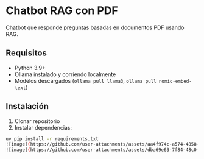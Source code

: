 # Chatbot RAG con PDF

Chatbot que responde preguntas basadas en documentos PDF usando RAG.

## Requisitos
- Python 3.9+
- Ollama instalado y corriendo localmente
- Modelos descargados (`ollama pull llama3`, `ollama pull nomic-embed-text`)

## Instalación
1. Clonar repositorio
2. Instalar dependencias:
```bash
uv pip install -r requirements.txt
![image](https://github.com/user-attachments/assets/aa4f974c-a574-4858-bf29-40fbdee18d28)
![image](https://github.com/user-attachments/assets/dba69e63-7f84-48c0-8d03-6332a3092274)
